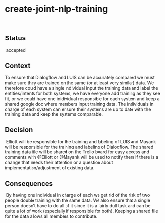 # create-joint-nlp-training
​
## Status
​
accepted
​
## Context

To ensure that Dialogflow and LUIS can be accurately compared we must make sure they are trained on the same (or at least very similar) data. We therefore could have a single individual input the training data and label the entities/intents for both systems, we have everyone add training as they see fit, or we could have one inidividual responsible for each system and keep a shared google doc where members input training data. The individuals in charge of each system can ensure their systems are up to date with the training data and keep the systems comparable. 
​
## Decision
​
Elliott will be responsible for the training and labeling of LUIS and Mayank will be responsible for the training and labeling of Dialogflow. The shared training data file will be shared on the Trello board for easy access and comments with @Elliott or @Mayank will be used to notify them if there is a change that needs their attention or a question about implementation/adjustment of existing data.
​
## Consequences
​
By having one individual in charge of each we get rid of the risk of two people double training with the same data. We also ensure that a single person doesn't have to do all of it since it is a fairly dull task and can be quite a lot of work (especially if responsible for both). Keeping a shared file for the data allows all members to contribute. 